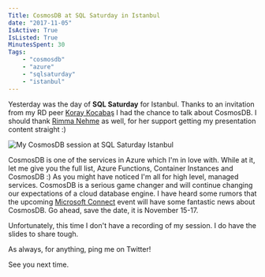 ```yaml
---
Title: CosmosDB at SQL Saturday in Istanbul
date: "2017-11-05"
IsActive: True
IsListed: True
MinutesSpent: 30
Tags: 
    - "cosmosdb"
    - "azure" 
    - "sqlsaturday" 
    - "istanbul"
---
```


Yesterday was the day of **SQL Saturday** for Istanbul. Thanks to an invitation from my RD peer [Koray Kocabaş](https://twitter.com/koraykocabas?lang=en) I had the chance to talk about CosmosDB. I should thank [Rimma Nehme](https://twitter.com/rimmanehme) as well, for her support getting my presentation content straight :)

![My CosmosDB session at SQL Saturday Istanbul](/media/CosmosDB-at-SQLSaturday-Istanbul/cosmosdb-sqlsaturday.jpg)

CosmosDB is one of the services in Azure which I'm in love with. While at it, let me give you the full list, Azure Functions, Container Instances and CosmosDB :) As you might have noticed I'm all for high level, managed services. CosmosDB is a serious game changer and will continue changing our expectations of a cloud database engine. I have heard some rumors that the upcoming [Microsoft Connect](https://www.microsoft.com/en-us/connectevent/default.aspx) event will have some fantastic news about CosmosDB. Go ahead, save the date, it is November 15-17. 

Unfortunately, this time I don't have a recording of my session. I do have the slides to share tough. 

<script async class="speakerdeck-embed" data-id="386a9542d7e84b39a0caa0c96ae254ba" data-ratio="1.77777777777778" src="//speakerdeck.com/assets/embed.js"></script>

As always, for anything, ping me on Twitter!

See you next time. 